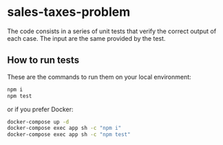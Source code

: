 # sales-taxes-problem

The code consists in a series of unit tests that verify the correct output of each case. The input are the same provided by the test.

## How to run tests

These are the commands to run them on your local environment:

```sh
npm i
npm test
```

or if you prefer Docker:

```sh
docker-compose up -d
docker-compose exec app sh -c "npm i"
docker-compose exec app sh -c "npm test"
```
